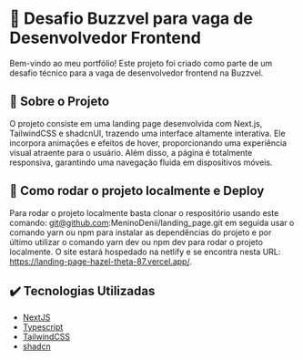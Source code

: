 # 🌟 Desafio Buzzvel para vaga de Desenvolvedor Frontend

Bem-vindo ao meu portfólio! Este projeto foi criado como parte de um desafio técnico para a vaga de desenvolvedor frontend na Buzzvel.

## 📂 Sobre o Projeto

O projeto consiste em uma landing page desenvolvida com Next.js, TailwindCSS e shadcnUI, trazendo uma interface altamente interativa. Ele incorpora animações e efeitos de hover, proporcionando uma experiência visual atraente para o usuário. Além disso, a página é totalmente responsiva, garantindo uma navegação fluida em dispositivos móveis.

## 🚀 Como rodar o projeto localmente e Deploy

Para rodar o projeto localmente basta clonar o respositório usando este comando: git@github.com:MeninoDenii/landing_page.git em seguida usar o comando yarn ou npm para instalar as dependências do projeto e por último utilizar o comando yarn dev ou npm dev para rodar o projeto localmente. O site estará hospedado na netlify e se encontra nesta URL: https://landing-page-hazel-theta-87.vercel.app/.

## ✔️ Tecnologias Utilizadas

- [NextJS](https://nextjs.org/docs)
- [Typescript](https://www.typescriptlang.org/pt/docs/handbook/jsx.html)
- [TailwindCSS](https://tailwindcss.com/docs/installation)
- [shadcn](https://ui.shadcn.com/)
